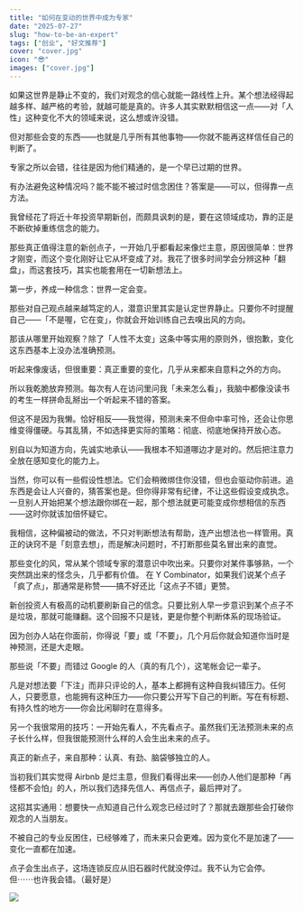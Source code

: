 ```yaml
---
title: "如何在变动的世界中成为专家"
date: "2025-07-27"
slug: "how-to-be-an-expert"
tags: ["创业", "好文推荐"]
cover: "cover.jpg"
icon: "😎"
images: ["cover.jpg"]
---
```

如果这世界是静止不变的，我们对观念的信心就能一路线性上升。某个想法经得起越多样、越严格的考验，就越可能是真的。许多人其实默默相信这一点——对「人性」这种变化不大的领域来说，这么想或许没错。



但对那些会变的东西——也就是几乎所有其他事物——你就不能再这样信任自己的判断了。



专家之所以会错，往往是因为他们精通的，是一个早已过期的世界。



有办法避免这种情况吗？能不能不被过时信念困住？答案是——可以，但得靠一点方法。



我曾经花了将近十年投资早期新创，而颇具讽刺的是，要在这领域成功，靠的正是不断砍掉重练信念的能力。



那些真正值得注意的新创点子，一开始几乎都看起来像烂主意，原因很简单：世界才刚变，而这个变化刚好让它从坏变成了对。我花了很多时间学会分辨这种「翻盘」，而这套技巧，其实也能套用在一切新想法上。



第一步，养成一种信念：世界一定会变。



那些对自己观点越来越笃定的人，潜意识里其实是认定世界静止。只要你不时提醒自己——「不是喔，它在变」，你就会开始训练自己去嗅出风的方向。



那该从哪里开始观察？除了「人性不太变」这条中等实用的原则外，很抱歉，变化这东西基本上没办法准确预测。



听起来像废话，但很重要：真正重要的变化，几乎从来都来自意料之外的方向。



所以我乾脆放弃预测。每次有人在访问里问我「未来怎么看」，我脑中都像没读书的考生一样拼命乱掰出一个听起来不错的答案。



但这不是因为我懒。恰好相反——我觉得，预测未来不但命中率可怜，还会让你思维变得僵硬。与其乱猜，不如选择更实际的策略：彻底、彻底地保持开放心态。



别自以为知道方向，先诚实地承认——我根本不知道哪边才是对的。然后把注意力全放在感知变化的能力上。



当然，你可以有一些假设性想法。它们会稍微绑住你没错，但也会驱动你前进。追东西是会让人兴奋的，猜答案也是。但你得非常有纪律，不让这些假设变成执念。
一旦别人开始把某个想法跟你绑在一起，那个想法就更可能变成你想相信的东西——这时你就该加倍怀疑它。



我相信，这种偏被动的做法，不只对判断想法有帮助，连产出想法也一样管用。真正的诀窍不是「刻意去想」，而是解决问题时，不打断那些莫名冒出来的直觉。



那些变化的风，常从某个领域专家的潜意识中吹出来。只要你对某件事够熟，一个突然跳出来的怪念头，几乎都有价值。
在 Y Combinator，如果我们说某个点子「疯了点」，那通常是称赞——搞不好还比「这点子不错」更赞。



新创投资人有极高的动机要刷新自己的信念。只要比别人早一步意识到某个点子不是垃圾，那就可能赚翻。这个回报不只是钱，更是你整个判断体系的现场验证。



因为创办人站在你面前，你得说「要」或「不要」，几个月后你就会知道你当时是神预测，还是大走眼。



那些说「不要」而错过 Google 的人（真的有几个），这笔帐会记一辈子。



凡是对想法要「下注」而非只评论的人，基本上都拥有这种自我纠错压力。任何人，只要愿意，也能拥有这种压力——你只要公开写下自己的判断。写在有标题、有持久性的地方——你会比闲聊时在意得多。



另一个我很常用的技巧：一开始先看人，不先看点子。虽然我们无法预测未来的点子长什么样，但我很能预测什么样的人会生出未来的点子。



真正的新点子，来自那种：认真、有劲、脑袋够独立的人。



当初我们其实觉得 Airbnb 是烂主意，但我们看得出来——创办人他们是那种「再怪都不会怕」的人，所以我们选择先信人、再信点子，最后押对了。



这招其实通用：想要快一点知道自己什么观念已经过时了？那就去跟那些会打破你观念的人当朋友。



不被自己的专业反困住，已经够难了，而未来只会更难。因为变化不是加速了——变化一直都在加速。



点子会生出点子，这场连锁反应从旧石器时代就没停过。我不认为它会停。
但⋯⋯也许我会错。（最好是）




![](https://prod-files-secure.s3.us-west-2.amazonaws.com/112d0858-5090-4d34-a606-b75eb8d65fd2/46476355-9cf3-4e99-9b7a-3531bc426380/1000202064.png?X-Amz-Algorithm=AWS4-HMAC-SHA256&X-Amz-Content-Sha256=UNSIGNED-PAYLOAD&X-Amz-Credential=ASIAZI2LB4665DXOKYXB%2F20250910%2Fus-west-2%2Fs3%2Faws4_request&X-Amz-Date=20250910T203230Z&X-Amz-Expires=3600&X-Amz-Security-Token=IQoJb3JpZ2luX2VjEI3%2F%2F%2F%2F%2F%2F%2F%2F%2F%2FwEaCXVzLXdlc3QtMiJHMEUCIEbn54Mycf2gwoKSp2AnGyYhxg6p2XBwP1s%2FRZPDNWU4AiEAtVezWkhkqMemszN91CfPtwGPE%2B8xT%2BR2xlOvlo%2FLxCAqiAQI9f%2F%2F%2F%2F%2F%2F%2F%2F%2F%2FARAAGgw2Mzc0MjMxODM4MDUiDMKnnQNPjNgNp0HdaircAy8DYXLypIZZwr8%2B4SR27400ho%2F3OncQiWlkzZFutZBiSAQl9MwN4b9Qv%2BvdDSs8%2F%2BhGCOJjiZQr%2FFHc2t8%2F%2FU0AsZFUXDflV8yu3MSAoC3LYJgmHXzn7%2FWfoKYRa30F0Sr8ArNnaH%2FLw6OEuHUAioYW%2Br1jP3tCmw7J6dNDkUX4V3ggo%2ByhVJK045%2BoRhM%2BBew%2FPpNCrvkeqrA%2BykcDS7xDg%2F232c96f%2BpMergbUbPkaZEgnzBmIaQQwHZfuFKps6nelPf4nXuWG3Ef5uYYAXjwpRuRxSfJCUtZI1FFvWLbCVeLWhO%2BkSAr9PITe31rLwMUoDU0frH1GxaWZKpwuLfYxAh86v2a3Z6Jj1RKshQL21%2B5Jo7tIjKQlKF61qXbtOwJ02TV1dVtopqHsHPN2iClOsvAt21akVfuT0PqnSrHoIMzPiKXwDtWuyl87%2FekhzzRMelooacOGYL1XcuM%2BKYJqpOlDFkqzidKf0iIFFtaoSbVcUpW%2BM1tfuvCyIfWaXQlnxICCIU6WRUaA0czkhwzvB%2FeFGqvDZMwaGrf6%2Fnmb4Qp%2BWxZcN3IDJJEDHYtM%2BwcjUwnwZ7PhYT7%2BcGjo9nRpRKvgpmBpoCefS4%2F2ZAZ8QTxVOXX0PTgaBwjMPC5h8YGOqUBnwPh9nHKrzLzra5eGPifALPdFxc6dX1whYMoS8%2B7dyEL3ODWhC41YuL0neBYxTV4DHH5fDnO6k%2BKZ2u3uRKeIgldYndut6ZM%2FhCkfoLl%2F9ArQAOEqJIqiNCZovSWBSC3CGcjAmC1ZsL7Ur%2BoVV7ew2adKu6WA2ANw4QVOLOQAISl5%2FVwURAtX4KnQORMxnneqFEtPHZp2rr7C8FbThzDOMvPXqyw&X-Amz-Signature=9edf02cbb8a20407df3407ec18acda41566a717a69bde175ba4368439c77f2fe&X-Amz-SignedHeaders=host&x-amz-checksum-mode=ENABLED&x-id=GetObject)

